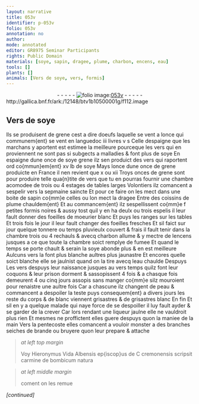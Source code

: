 ```yaml
---
layout: narrative
title: 053v
identifier: p-053v
folio: 053v
annotation: no
author:
mode: annotated
editor: GR8975 Seminar Participants
rights: Public Domain
materials: [soye, sapin, dragee, plume, charbon, encens, eau]
tools: []
plants: []
animals: [Vers de soye, vers, formis]
---
```


<div class="folio" align="center">- - - - - <a href="http://gallica.bnf.fr/ark:/12148/btv1b10500001g/f112.image" target="_blank"><img src="https://cu-mkp.github.io/2017-workshop-edition/assets/photo-icon.png" alt="folio image: " style="display:inline-block; margin-bottom:-3px;"/>053v</a> - - - - - </div> http://gallica.bnf.fr/ark:/12148/btv1b10500001g/f112.image   

## <span class="al">Vers de <span class="m">soye</span></span>

 
Ils se produisent de grene cest a dire doeufs laquelle se vent a lonce qui communem{ent} se vent en <span class="pl">languedoc</span> iii livres v s Celle d<span class="pl">espaigne</span> que les marchans y aportent est estimee la meilleure pourceque les <span class="al">vers</span> qui en proviennent ne sont pas si subgects a malladies & font plus de <span class="m">soye</span> En <span class="pl">espaigne</span> dune once de <span class="m">soye</span> grene ilz sen produict des vers qui raportent ord co{mmun}em{ent} xv lb de <span class="m">soye</span> Mays lonce dune once de grene produicte en <span class="pl">France</span> il nen revient que x ou xii Troys onces de grene sont pour produire telle qua{n}tite de <span class="al">vers</span> que tu en pourras fournir une chambre acomodee de trois ou 4 estages de tables larges Volontiers ilz comancent a sespelir vers la sepmaine saincte Et pour ce faire on les mect dans une boite de <span class="m">sapin</span> co{mm}e celles ou lon mect la <span class="m">dragee</span> Entre des coissins de <span class="m">plume</span> chauldem{ent} Et au commancem{ent} ilz sespellissent co{mm}e f petites <span class="al">formis</span> noires & aussy tost quil y en ha deulx ou trois espelis il leur fault donner des foeilles de moeurier blanc Et puys les ranges sur les tables Et trois fois le jour il leur fault changer des foeilles fresches Et sil faict sur jour quelque tonnere ou temps pluvieulx couvert & frais il fault tenir dans la chambre trois ou 4 rechauls & avecq <span class="m">charbon</span> allume & y mectre de l<span class="m">encens</span> jusques a ce que toute la chambre soict remplye de fumee Et quand le temps se porte chault & serain la <span class="m">soye</span> abonde plus & en est meilleure Aulcuns <span class="al">vers</span> la font plus blanche aultres plus jaunastre Et encores quelle soict blanche elle se jaulnist quand on la tire avecq l<span class="m">eau</span> chaulde Despuys Les <span class="al">vers</span> despuys leur naissance jusques au vers temps quilz font leur coquons & leur prison dorment & sassopissent 4 fois & a chasque fois demeurent 4 ou cinq jours assopis sans manger co{mm}e silz mouroient pour renaistre une aultre fois Car a chascune ilz changent de peau & commancent a despoiler la teste puys consequem{ent} a divers jours les reste du corps & de blanc viennent grisastres & de grisastres blanc En fin Et sil en y a quelque malade qui naye force de se despoiller il luy fault ayder & se garder de la crever Car lors rendant une liqueur jaulne elle ne vauldroit plus rien Et mesmes ne proffictent elles guere despuys quon la maniee de la main Vers la pentecoste elles comancent a vouloir monster a des branches seiches de brande ou bruyere quon leur prepare & attache
 
> *at left top margin*
> 
>   Voy Hieronymus Vida Albensis ep{iscop}us  de C cremonensis scripsit carmine de bombicum natura 
 
> *at left middle margin*
> 
>   coment on les remue 
 
*[continued]*
 